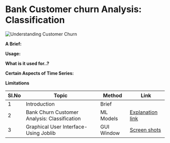  # Bank Customer churn Analysis: Classification

![Understanding Customer Churn](https://github.com/V-Vibee/My-Projects-2.0/assets/91024678/e269c2ee-8fdd-4411-8041-9293ea784c76)




**A Brief:** 


**Usage:**



**What is it used for..?**



**Certain Aspects of Time Series:**


**Limitations**






| Sl.No| Topic| Method| Link|
|-|-|-|-|
|1| Introduction | Brief |[ ](-)
|2| Bank Churn Customer Analysis: Classification | ML Models |[ Explanation link](https://github.com/V-Vibee/My-Projects-2.0/blob/main/3.%20Bank%20Customer%20Churn/Bank_customer_churn_dataset.ipynb)
|3| Graphical User Interface- Using Joblib | GUI Window |[ Screen shots]([https://github.com/V-Vibee/My-Projects-2.0/blob/main/1.1%20ARCH_GARCH/Garch_Model__Time_Seriespynb.ipynb](https://github.com/V-Vibee/My-Projects-2.0/blob/main/3.%20Bank%20Customer%20Churn/combined.jpg))
